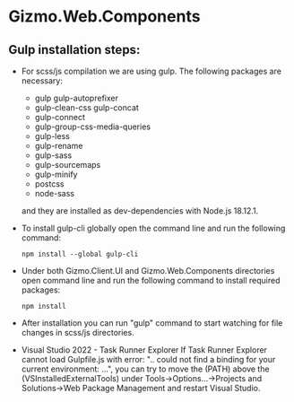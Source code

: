 # Gizmo.Web.Components

## Gulp installation steps:

* For scss/js compilation we are using gulp. The following packages are necessary:
  * gulp gulp-autoprefixer
  * gulp-clean-css gulp-concat
  * gulp-connect 
  * gulp-group-css-media-queries
  * gulp-less
  * gulp-rename
  * gulp-sass
  * gulp-sourcemaps
  * gulp-minify
  * postcss
  * node-sass

  and they are installed as dev-dependencies with Node.js 18.12.1.

* To install gulp-cli globally open the command line
  and run the following command:

  ```console
  npm install --global gulp-cli
  ```

* Under both Gizmo.Client.UI and Gizmo.Web.Components directories open command line
  and run the following command to install required packages:

  ```console 
  npm install
  ```

* After installation you can run "gulp" command to start watching for file changes in scss/js directories.

* Visual Studio 2022 - Task Runner Explorer
  If Task Runner Explorer cannot load Gulpfile.js with error: ".. could not find a binding for your current environment: ...",
  you can try to move the (PATH) above the (VSInstalledExternalTools) under Tools->Options...->Projects and Solutions->Web Package Management
  and restart Visual Studio.


